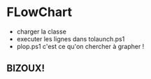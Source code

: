 # FLowChart
- charger la classe
- executer les lignes dans tolaunch.ps1
- plop.ps1 c'est ce qu'on chercher à grapher !

## BIZOUX!